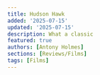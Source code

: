 ```yaml
---
title: Hudson Hawk
added: '2025-07-15'
updated: '2025-07-15'
description: What a classic
featured: true
authors: [Antony Holmes]
sections: [Reviews/Films]
tags: [Films]
---
```

